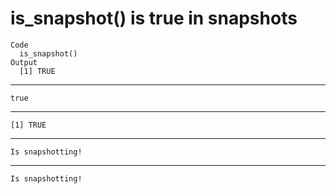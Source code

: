 # is_snapshot() is true in snapshots

    Code
      is_snapshot()
    Output
      [1] TRUE

---

    true

---

    [1] TRUE

---

    Is snapshotting!

---

    Is snapshotting!

